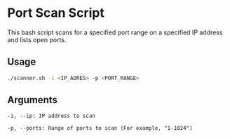 
# Port Scan Script

This bash script scans for a specified port range on a specified IP address and lists open ports.




## Usage

```bash
./scanner.sh -i <IP_ADRES> -p <PORT_RANGE>
```

  
## Arguments


`-i, --ip: IP address to scan`

`-p, --ports: Range of ports to scan (For example, "1-1024")`

  

